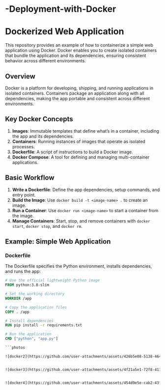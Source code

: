 # -Deployment-with-Docker
# Dockerized Web Application

This repository provides an example of how to containerize a simple web application using Docker. Docker enables you to create isolated containers that bundle the application and its dependencies, ensuring consistent behavior across different environments.


## Overview

Docker is a platform for developing, shipping, and running applications in isolated containers. Containers package an application along with all dependencies, making the app portable and consistent across different environments.

## Key Docker Concepts

1. **Images**: Immutable templates that define what’s in a container, including the app and its dependencies.
2. **Containers**: Running instances of images that operate as isolated processes.
3. **Dockerfile**: A script of instructions to build a Docker image.
4. **Docker Compose**: A tool for defining and managing multi-container applications.




## Basic Workflow

1. **Write a Dockerfile**: Define the app dependencies, setup commands, and entry point.
2. **Build the Image**: Use `docker build -t <image-name> .` to create an image.
3. **Run a Container**: Use `docker run <image-name>` to start a container from the image.
4. **Manage Containers**: Start, stop, and remove containers with `docker start`, `docker stop`, and `docker rm`.

## Example: Simple Web Application

### Dockerfile

The Dockerfile specifies the Python environment, installs dependencies, and runs the app:

```Dockerfile
# Use the official lightweight Python image
FROM python:3.8-slim

# Set the working directory
WORKDIR /app

# Copy the application files
COPY . /app

# Install dependencies
RUN pip install -r requirements.txt

# Run the application
CMD ["python", "app.py"]

```photos

![docker2](https://github.com/user-attachments/assets/426b5e08-5138-4647-b4d1-2b9d0e955fc4)


![docker3](https://github.com/user-attachments/assets/4f21a5e1-72f8-411e-90e3-769a3db1a65a)


![docker4](https://github.com/user-attachments/assets/454d9e5e-cab2-43fa-b940-8e30d2ec6097)
